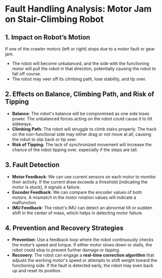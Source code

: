 # Fault Handling Analysis: Motor Jam on Stair-Climbing Robot

## 1. Impact on Robot’s Motion
If one of the crawler motors (left or right) stops due to a motor fault or gear jam:
- The robot will become unbalanced, and the side with the functioning motor will pull the robot in that direction, potentially causing the robot to fall off course.
- The robot may veer off its climbing path, lose stability, and tip over.

## 2. Effects on Balance, Climbing Path, and Risk of Tipping
- **Balance**: The robot's balance will be compromised as one side loses power. The unbalanced forces acting on the robot could cause it to tilt sideways.
- **Climbing Path**: The robot will struggle to climb stairs properly. The track on the non-functional side may either drag or not move at all, causing the robot to slip back or tip over.
- **Risk of Tipping**: The lack of synchronized movement will increase the chance of the robot tipping over, especially if the steps are tall.

## 3. Fault Detection
- **Motor Feedback**: We can use current sensors on each motor to monitor their activity. If the current draw exceeds a threshold (indicating the motor is stuck), it signals a failure.
- **Encoder Feedback**: We can compare the encoder values of both motors. A mismatch in the motor rotation values will indicate a malfunction.
- **IMU Feedback**: The robot's IMU can detect an abnormal tilt or sudden shift in the center of mass, which helps in detecting motor failure.

## 4. Prevention and Recovery Strategies
- **Prevention**: Use a feedback loop where the robot continuously checks the motor’s speed and torque. If either motor slows down or stalls, the robot could stop to prevent further damage or tipping.
- **Recovery**: The robot can engage a **real-time correction algorithm** that adjusts the working motor's speed or attempts to shift weight toward the functioning side. If the fault is detected early, the robot may even back up and reset its position.
